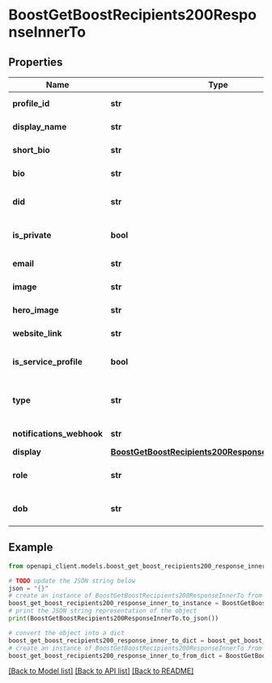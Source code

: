 # BoostGetBoostRecipients200ResponseInnerTo


## Properties

Name | Type | Description | Notes
------------ | ------------- | ------------- | -------------
**profile_id** | **str** | Unique, URL-safe identifier for the profile. | 
**display_name** | **str** | Human-readable display name for the profile. | [default to '']
**short_bio** | **str** | Short bio for the profile. | [default to '']
**bio** | **str** | Longer bio for the profile. | [default to '']
**did** | **str** | Decentralized Identifier for the profile. (auto-assigned) | 
**is_private** | **bool** | Whether the profile is private or not and shows up in search results. | [optional] 
**email** | **str** | Contact email address for the profile. (deprecated) | [optional] 
**image** | **str** | Profile image URL for the profile. | [optional] 
**hero_image** | **str** | Hero image URL for the profile. | [optional] 
**website_link** | **str** | Website link for the profile. | [optional] 
**is_service_profile** | **bool** | Whether the profile is a service profile or not. | [optional] [default to False]
**type** | **str** | Profile type: e.g. \&quot;person\&quot;, \&quot;organization\&quot;, \&quot;service\&quot;. | [optional] 
**notifications_webhook** | **str** | URL to send notifications to. | [optional] 
**display** | [**BoostGetBoostRecipients200ResponseInnerToDisplay**](BoostGetBoostRecipients200ResponseInnerToDisplay.md) |  | [optional] 
**role** | **str** | Role of the profile: e.g. \&quot;teacher\&quot;, \&quot;student\&quot;. | [optional] [default to '']
**dob** | **str** | Date of birth of the profile: e.g. \&quot;1990-01-01\&quot;. | [optional] [default to '']

## Example

```python
from openapi_client.models.boost_get_boost_recipients200_response_inner_to import BoostGetBoostRecipients200ResponseInnerTo

# TODO update the JSON string below
json = "{}"
# create an instance of BoostGetBoostRecipients200ResponseInnerTo from a JSON string
boost_get_boost_recipients200_response_inner_to_instance = BoostGetBoostRecipients200ResponseInnerTo.from_json(json)
# print the JSON string representation of the object
print(BoostGetBoostRecipients200ResponseInnerTo.to_json())

# convert the object into a dict
boost_get_boost_recipients200_response_inner_to_dict = boost_get_boost_recipients200_response_inner_to_instance.to_dict()
# create an instance of BoostGetBoostRecipients200ResponseInnerTo from a dict
boost_get_boost_recipients200_response_inner_to_from_dict = BoostGetBoostRecipients200ResponseInnerTo.from_dict(boost_get_boost_recipients200_response_inner_to_dict)
```
[[Back to Model list]](../README.md#documentation-for-models) [[Back to API list]](../README.md#documentation-for-api-endpoints) [[Back to README]](../README.md)


